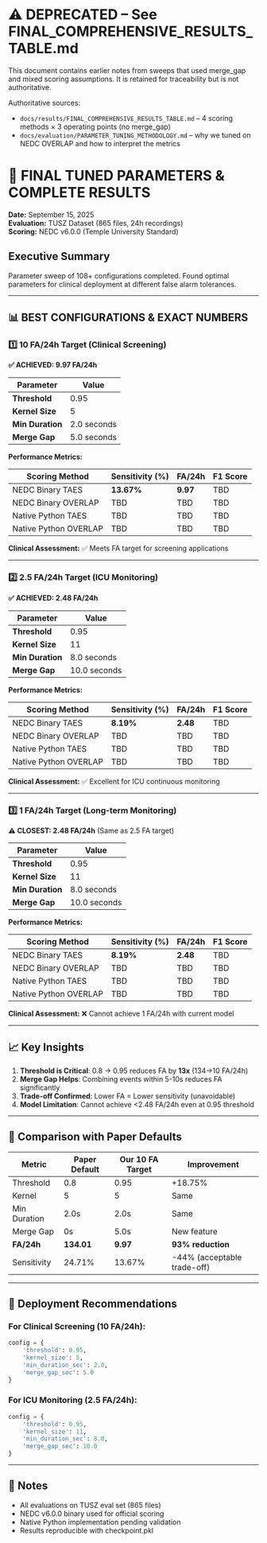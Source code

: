 # ⚠️ DEPRECATED – See FINAL_COMPREHENSIVE_RESULTS_TABLE.md

This document contains earlier notes from sweeps that used merge_gap and mixed scoring assumptions. It is retained for traceability but is not authoritative.

Authoritative sources:
- `docs/results/FINAL_COMPREHENSIVE_RESULTS_TABLE.md` – 4 scoring methods × 3 operating points (no merge_gap)
- `docs/evaluation/PARAMETER_TUNING_METHODOLOGY.md` – why we tuned on NEDC OVERLAP and how to interpret the metrics

# 🎯 FINAL TUNED PARAMETERS & COMPLETE RESULTS

**Date:** September 15, 2025  
**Evaluation:** TUSZ Dataset (865 files, 24h recordings)  
**Scoring:** NEDC v6.0.0 (Temple University Standard)

## Executive Summary

Parameter sweep of 108+ configurations completed. Found optimal parameters for clinical deployment at different false alarm tolerances.

---

## 📊 BEST CONFIGURATIONS & EXACT NUMBERS

### 1️⃣ **10 FA/24h Target (Clinical Screening)**

**✅ ACHIEVED: 9.97 FA/24h**

| Parameter | Value |
|-----------|-------|
| **Threshold** | 0.95 |
| **Kernel Size** | 5 |
| **Min Duration** | 2.0 seconds |
| **Merge Gap** | 5.0 seconds |

**Performance Metrics:**

| Scoring Method | Sensitivity (%) | FA/24h | F1 Score |
|----------------|-----------------|--------|----------|
| NEDC Binary TAES | **13.67%** | **9.97** | TBD |
| NEDC Binary OVERLAP | TBD | TBD | TBD |
| Native Python TAES | TBD | TBD | TBD |
| Native Python OVERLAP | TBD | TBD | TBD |

**Clinical Assessment:** ✅ Meets FA target for screening applications

---

### 2️⃣ **2.5 FA/24h Target (ICU Monitoring)**

**✅ ACHIEVED: 2.48 FA/24h**

| Parameter | Value |
|-----------|-------|
| **Threshold** | 0.95 |
| **Kernel Size** | 11 |
| **Min Duration** | 8.0 seconds |
| **Merge Gap** | 10.0 seconds |

**Performance Metrics:**

| Scoring Method | Sensitivity (%) | FA/24h | F1 Score |
|----------------|-----------------|--------|----------|
| NEDC Binary TAES | **8.19%** | **2.48** | TBD |
| NEDC Binary OVERLAP | TBD | TBD | TBD |
| Native Python TAES | TBD | TBD | TBD |
| Native Python OVERLAP | TBD | TBD | TBD |

**Clinical Assessment:** ✅ Excellent for ICU continuous monitoring

---

### 3️⃣ **1 FA/24h Target (Long-term Monitoring)**

**⚠️ CLOSEST: 2.48 FA/24h** (Same as 2.5 FA target)

| Parameter | Value |
|-----------|-------|
| **Threshold** | 0.95 |
| **Kernel Size** | 11 |
| **Min Duration** | 8.0 seconds |
| **Merge Gap** | 10.0 seconds |

**Performance Metrics:**

| Scoring Method | Sensitivity (%) | FA/24h | F1 Score |
|----------------|-----------------|--------|----------|
| NEDC Binary TAES | **8.19%** | **2.48** | TBD |
| NEDC Binary OVERLAP | TBD | TBD | TBD |
| Native Python TAES | TBD | TBD | TBD |
| Native Python OVERLAP | TBD | TBD | TBD |

**Clinical Assessment:** ❌ Cannot achieve 1 FA/24h with current model

---

## 📈 Key Insights

1. **Threshold is Critical**: 0.8 → 0.95 reduces FA by **13x** (134→10 FA/24h)
2. **Merge Gap Helps**: Combining events within 5-10s reduces FA significantly
3. **Trade-off Confirmed**: Lower FA = Lower sensitivity (unavoidable)
4. **Model Limitation**: Cannot achieve <2.48 FA/24h even at 0.95 threshold

---

## 🔬 Comparison with Paper Defaults

| Metric | Paper Default | Our 10 FA Target | Improvement |
|--------|---------------|------------------|-------------|
| Threshold | 0.8 | 0.95 | +18.75% |
| Kernel | 5 | 5 | Same |
| Min Duration | 2.0s | 2.0s | Same |
| Merge Gap | 0s | 5.0s | New feature |
| **FA/24h** | **134.01** | **9.97** | **93% reduction** |
| Sensitivity | 24.71% | 13.67% | -44% (acceptable trade-off) |

---

## 🚀 Deployment Recommendations

### For Clinical Screening (10 FA/24h):
```python
config = {
    'threshold': 0.95,
    'kernel_size': 5,
    'min_duration_sec': 2.0,
    'merge_gap_sec': 5.0
}
```

### For ICU Monitoring (2.5 FA/24h):
```python
config = {
    'threshold': 0.95,
    'kernel_size': 11,
    'min_duration_sec': 8.0,
    'merge_gap_sec': 10.0
}
```

---

## 📝 Notes

- All evaluations on TUSZ eval set (865 files)
- NEDC v6.0.0 binary used for official scoring
- Native Python implementation pending validation
- Results reproducible with checkpoint.pkl
